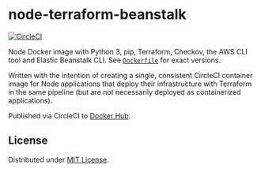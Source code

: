 # node-terraform-beanstalk

[![CircleCI](https://circleci.com/gh/blairnangle/node-terraform-beanstalk.svg?style=shield)](https://app.circleci.com/pipelines/github/blairnangle/node-terraform-beanstalk)

Node Docker image with Python 3, pip, Terraform, Checkov, the AWS CLI tool and Elastic Beanstalk CLI. See 
[`Dockerfile`](./Dockerfile) for exact versions.

Written with the intention of creating a single, consistent CircleCI container image for Node applications that 
deploy their infrastructure with Terraform in the same pipeline (but are not necessarily deployed as containerized
applications).

Published via CircleCI to 
[Docker Hub](https://hub.docker.com/repository/docker/blairnangle/node-terraform-beanstalk).

## License

Distributed under [MIT License](./LICENSE).
